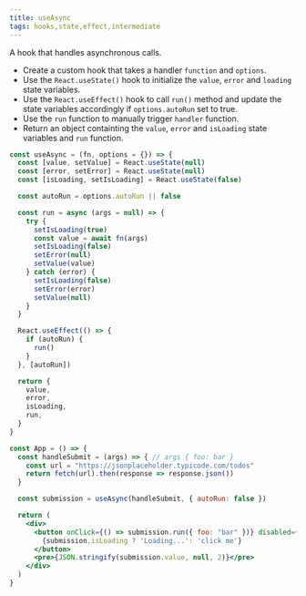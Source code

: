 ```yaml
---
title: useAsync
tags: hooks,state,effect,intermediate
---
```


A hook that handles asynchronous calls.

- Create a custom hook that takes a handler `function` and `options`.
- Use the `React.useState()` hook to initialize the `value`, `error` and `loading` state variables.
- Use the `React.useEffect()` hook to call `run()` method and update the state variables accordingly if `options.autoRun` set to true.
- Use the `run` function to manually trigger `handler` function.
- Return an object containting the `value`, `error` and `isLoading` state variables and `run` function.

```jsx
const useAsync = (fn, options = {}) => {
  const [value, setValue] = React.useState(null)
  const [error, setError] = React.useState(null)
  const [isLoading, setIsLoading] = React.useState(false)

  const autoRun = options.autoRun || false

  const run = async (args = null) => {
    try {
      setIsLoading(true)
      const value = await fn(args)
      setIsLoading(false)
      setError(null)
      setValue(value)
    } catch (error) {
      setIsLoading(false)
      setError(error)
      setValue(null)
    }
  }

  React.useEffect(() => {
    if (autoRun) {
      run()
    }
  }, [autoRun])

  return {
    value,
    error,
    isLoading,
    run,
  }
}
```

```jsx
const App = () => {
  const handleSubmit = (args) => { // args { foo: bar }
    const url = "https://jsonplaceholder.typicode.com/todos"
    return fetch(url).then(response => response.json())
  }

  const submission = useAsync(handleSubmit, { autoRun: false })

  return (
    <div>
      <button onClick={() => submission.run({ foo: "bar" })} disabled={submission.isLoading}>
        {submission.isLoading ? 'Loading...': 'click me'}
      </button>
      <pre>{JSON.stringify(submission.value, null, 2)}</pre>
    </div>
  )
}
```
